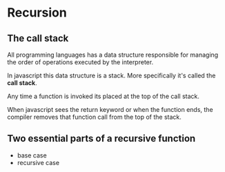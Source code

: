 # Recursion
## The call stack
All programming languages has a data structure responsible for managing the order of operations executed by the interpreter.

In javascript this data structure is a stack. More specifically it's called the **call stack**.

Any time a function is invoked its placed at the top of the call stack.

When javascript sees the return keyword or when the function ends, the compiler removes that function call from the top of the stack.
## Two essential parts of a recursive function
* base case
* recursive case

